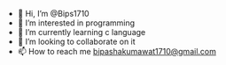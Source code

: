 - 👋 Hi, I’m @Bips1710
- 👀 I’m interested in programming 
- 🌱 I’m currently learning c language 
- 💞️ I’m looking to collaborate on it
- 📫 How to reach me bipashakumawat1710@gmail.com

<!---
Bips1710/Bips1710 is a ✨ special ✨ repository because its `README.md` (this file) appears on your GitHub profile.
You can click the Preview link to take a look at your changes.
--->
